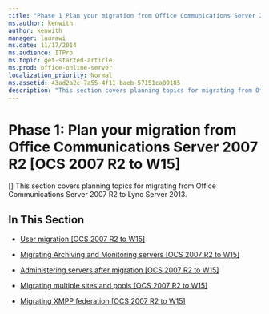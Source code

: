```yaml
---
title: "Phase 1 Plan your migration from Office Communications Server 2007 R2 [OCS 2007 R2 to W15]"
ms.author: kenwith
author: kenwith
manager: laurawi
ms.date: 11/17/2014
ms.audience: ITPro
ms.topic: get-started-article
ms.prod: office-online-server
localization_priority: Normal
ms.assetid: 43ad2a2c-7a55-4f11-baeb-57151ca09185
description: "This section covers planning topics for migrating from Office Communications Server 2007 R2 to Lync Server 2013."
---
```


# Phase 1: Plan your migration from Office Communications Server 2007 R2 [OCS 2007 R2 to W15]
[]
This section covers planning topics for migrating from Office Communications Server 2007 R2 to Lync Server 2013. 
  
## In This Section

- [User migration [OCS 2007 R2 to W15]](user-migration-ocs-2007-r2-to-w15.md)
    
- [Migrating Archiving and Monitoring servers [OCS 2007 R2 to W15]](migrating-archiving-and-monitoring-servers-ocs-2007-r2-to-w15.md)
    
- [Administering servers after migration [OCS 2007 R2 to W15]](administering-servers-after-migration-ocs-2007-r2-to-w15.md)
    
- [Migrating multiple sites and pools [OCS 2007 R2 to W15]](migrating-multiple-sites-and-pools-ocs-2007-r2-to-w15.md)
    
- [Migrating XMPP federation [OCS 2007 R2 to W15]](migrating-xmpp-federation-ocs-2007-r2-to-w15.md)
    

